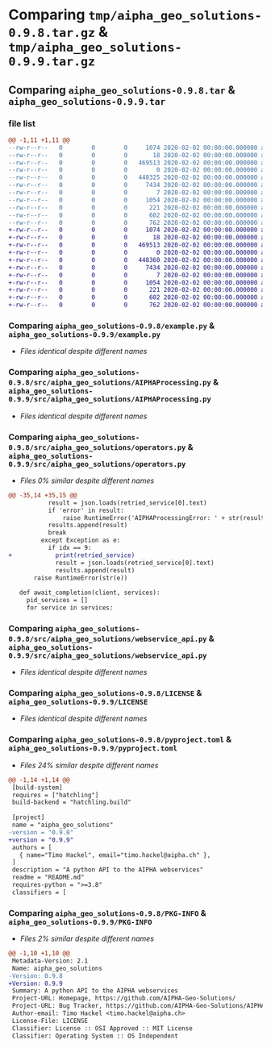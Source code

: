 # Comparing `tmp/aipha_geo_solutions-0.9.8.tar.gz` & `tmp/aipha_geo_solutions-0.9.9.tar.gz`

## Comparing `aipha_geo_solutions-0.9.8.tar` & `aipha_geo_solutions-0.9.9.tar`

### file list

```diff
@@ -1,11 +1,11 @@
--rw-r--r--   0        0        0     1074 2020-02-02 00:00:00.000000 aipha_geo_solutions-0.9.8/example.py
--rw-r--r--   0        0        0       18 2020-02-02 00:00:00.000000 aipha_geo_solutions-0.9.8/requirements.txt
--rw-r--r--   0        0        0   469513 2020-02-02 00:00:00.000000 aipha_geo_solutions-0.9.8/src/aipha_geo_solutions/AIPHAProcessing.py
--rw-r--r--   0        0        0        0 2020-02-02 00:00:00.000000 aipha_geo_solutions-0.9.8/src/aipha_geo_solutions/__init__.py
--rw-r--r--   0        0        0   448325 2020-02-02 00:00:00.000000 aipha_geo_solutions-0.9.8/src/aipha_geo_solutions/operators.py
--rw-r--r--   0        0        0     7434 2020-02-02 00:00:00.000000 aipha_geo_solutions-0.9.8/src/aipha_geo_solutions/webservice_api.py
--rw-r--r--   0        0        0        7 2020-02-02 00:00:00.000000 aipha_geo_solutions-0.9.8/.gitignore
--rw-r--r--   0        0        0     1054 2020-02-02 00:00:00.000000 aipha_geo_solutions-0.9.8/LICENSE
--rw-r--r--   0        0        0      221 2020-02-02 00:00:00.000000 aipha_geo_solutions-0.9.8/README.md
--rw-r--r--   0        0        0      602 2020-02-02 00:00:00.000000 aipha_geo_solutions-0.9.8/pyproject.toml
--rw-r--r--   0        0        0      762 2020-02-02 00:00:00.000000 aipha_geo_solutions-0.9.8/PKG-INFO
+-rw-r--r--   0        0        0     1074 2020-02-02 00:00:00.000000 aipha_geo_solutions-0.9.9/example.py
+-rw-r--r--   0        0        0       18 2020-02-02 00:00:00.000000 aipha_geo_solutions-0.9.9/requirements.txt
+-rw-r--r--   0        0        0   469513 2020-02-02 00:00:00.000000 aipha_geo_solutions-0.9.9/src/aipha_geo_solutions/AIPHAProcessing.py
+-rw-r--r--   0        0        0        0 2020-02-02 00:00:00.000000 aipha_geo_solutions-0.9.9/src/aipha_geo_solutions/__init__.py
+-rw-r--r--   0        0        0   448360 2020-02-02 00:00:00.000000 aipha_geo_solutions-0.9.9/src/aipha_geo_solutions/operators.py
+-rw-r--r--   0        0        0     7434 2020-02-02 00:00:00.000000 aipha_geo_solutions-0.9.9/src/aipha_geo_solutions/webservice_api.py
+-rw-r--r--   0        0        0        7 2020-02-02 00:00:00.000000 aipha_geo_solutions-0.9.9/.gitignore
+-rw-r--r--   0        0        0     1054 2020-02-02 00:00:00.000000 aipha_geo_solutions-0.9.9/LICENSE
+-rw-r--r--   0        0        0      221 2020-02-02 00:00:00.000000 aipha_geo_solutions-0.9.9/README.md
+-rw-r--r--   0        0        0      602 2020-02-02 00:00:00.000000 aipha_geo_solutions-0.9.9/pyproject.toml
+-rw-r--r--   0        0        0      762 2020-02-02 00:00:00.000000 aipha_geo_solutions-0.9.9/PKG-INFO
```

### Comparing `aipha_geo_solutions-0.9.8/example.py` & `aipha_geo_solutions-0.9.9/example.py`

 * *Files identical despite different names*

### Comparing `aipha_geo_solutions-0.9.8/src/aipha_geo_solutions/AIPHAProcessing.py` & `aipha_geo_solutions-0.9.9/src/aipha_geo_solutions/AIPHAProcessing.py`

 * *Files identical despite different names*

### Comparing `aipha_geo_solutions-0.9.8/src/aipha_geo_solutions/operators.py` & `aipha_geo_solutions-0.9.9/src/aipha_geo_solutions/operators.py`

 * *Files 0% similar despite different names*

```diff
@@ -35,14 +35,15 @@
           result = json.loads(retried_service[0].text)
           if 'error' in result:
               raise RuntimeError('AIPHAProcessingError: ' + str(result['error']))
           results.append(result)
           break
         except Exception as e:
           if idx == 9:
+            print(retried_service)
             result = json.loads(retried_service[0].text)
             results.append(result)
       raise RuntimeError(str(e))
   
   def await_completion(client, services):
     pid_services = []  
     for service in services:
```

### Comparing `aipha_geo_solutions-0.9.8/src/aipha_geo_solutions/webservice_api.py` & `aipha_geo_solutions-0.9.9/src/aipha_geo_solutions/webservice_api.py`

 * *Files identical despite different names*

### Comparing `aipha_geo_solutions-0.9.8/LICENSE` & `aipha_geo_solutions-0.9.9/LICENSE`

 * *Files identical despite different names*

### Comparing `aipha_geo_solutions-0.9.8/pyproject.toml` & `aipha_geo_solutions-0.9.9/pyproject.toml`

 * *Files 24% similar despite different names*

```diff
@@ -1,14 +1,14 @@
 [build-system]
 requires = ["hatchling"]
 build-backend = "hatchling.build"
 
 [project]
 name = "aipha_geo_solutions"
-version = "0.9.8"
+version = "0.9.9"
 authors = [
   { name="Timo Hackel", email="timo.hackel@aipha.ch" },
 ]
 description = "A python API to the AIPHA webservices"
 readme = "README.md"
 requires-python = ">=3.8"
 classifiers = [
```

### Comparing `aipha_geo_solutions-0.9.8/PKG-INFO` & `aipha_geo_solutions-0.9.9/PKG-INFO`

 * *Files 2% similar despite different names*

```diff
@@ -1,10 +1,10 @@
 Metadata-Version: 2.1
 Name: aipha_geo_solutions
-Version: 0.9.8
+Version: 0.9.9
 Summary: A python API to the AIPHA webservices
 Project-URL: Homepage, https://github.com/AIPHA-Geo-Solutions/
 Project-URL: Bug Tracker, https://github.com/AIPHA-Geo-Solutions/AIPHAPythonAPI/issues
 Author-email: Timo Hackel <timo.hackel@aipha.ch>
 License-File: LICENSE
 Classifier: License :: OSI Approved :: MIT License
 Classifier: Operating System :: OS Independent
```

